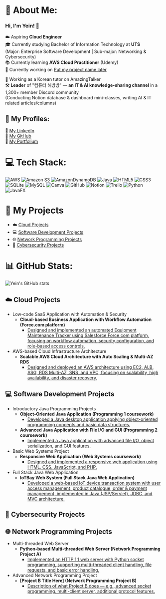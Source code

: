 # 💫 About Me:
### Hi, I'm Yein! 👋

☁️ Aspiring **Cloud Engineer** <br/> 
🎓 Currently studying Bachelor of Information Technology at **UTS**  <br/>
(Major: Enterprise Software Development | Sub-major: Networking & Cybersecurity)  <br/>
📚 Currently learning **AWS Cloud Practitioner** (Udemy) <br/>
📂 Currently working on [Put my project name later]() <br/>

📝 Working as a Korean tutor on AmazingTalker  <br/>
🛠️ **Leader** of "컴퓨터 해방방" — **an IT & AI knowledge-sharing channel** in a 1,300+ member Discord community  <br/>
(Conducting Notion database & dashboard mini-classes, writing AI & IT related articles/columns) <br/>


##  🔗 My Profiles:
🔗 [My LinkedIn](https://www.linkedin.com/in/yein-jeong-953b60303/)  <br/>
🔗 [My GitHub](https://github.com/YeinJeong131)  <br/>
🔗 [My Portfolium](https://portfolium.com.au/YeinJeong/portfolio)<br/>



# 💻 Tech Stack:
![AWS](https://img.shields.io/badge/AWS-%23FF9900.svg?style=for-the-badge&logo=amazon-aws&logoColor=white) ![Amazon S3](https://img.shields.io/badge/Amazon%20S3-FF9900?style=for-the-badge&logo=amazons3&logoColor=white)  ![AmazonDynamoDB](https://img.shields.io/badge/Amazon%20DynamoDB-4053D6?style=for-the-badge&logo=Amazon%20DynamoDB&logoColor=white) ![Java](https://img.shields.io/badge/java-%23ED8B00.svg?style=for-the-badge&logo=openjdk&logoColor=white) ![HTML5](https://img.shields.io/badge/html5-%23E34F26.svg?style=for-the-badge&logo=html5&logoColor=white) ![CSS3](https://img.shields.io/badge/css3-%231572B6.svg?style=for-the-badge&logo=css3&logoColor=white)  ![SQLite](https://img.shields.io/badge/sqlite-%2307405e.svg?style=for-the-badge&logo=sqlite&logoColor=white) ![MySQL](https://img.shields.io/badge/mysql-4479A1.svg?style=for-the-badge&logo=mysql&logoColor=white) ![Canva](https://img.shields.io/badge/Canva-%2300C4CC.svg?style=for-the-badge&logo=Canva&logoColor=white) ![GitHub](https://img.shields.io/badge/github-%23121011.svg?style=for-the-badge&logo=github&logoColor=white) ![Notion](https://img.shields.io/badge/Notion-%23000000.svg?style=for-the-badge&logo=notion&logoColor=white) ![Trello](https://img.shields.io/badge/Trello-%23026AA7.svg?style=for-the-badge&logo=Trello&logoColor=white) ![Python](https://img.shields.io/badge/python-3670A0?style=for-the-badge&logo=python&logoColor=ffdd54)   ![JavaFX](https://img.shields.io/badge/javafx-%23FF0000.svg?style=for-the-badge&logo=javafx&logoColor=white) 

# 📂 My Projects
- ☁️ [Cloud Projects](#cloud-projects)
- 💻 [Software Development Projects](#software-development-projects)
- 🌐 [Network Programming Projects](#network-programming-projects)
- 🔐 [Cybersecurity Projects](#cybersecurity-projects)



# 📊 GitHub Stats:
![Yein's GitHub stats](https://github-readme-stats.vercel.app/api?username=YeinJeong131&show_icons=true&theme=radical)

## ☁️ Cloud Projects
- Low-code SaaS Application with Automation & Security  
  - <b>Cloud-based Business Application with Workflow Automation (Force.com platform)</b>  
    - [Designed and implemented an automated Equipment Maintenance Tracker using Salesforce Force.com platform, focusing on workflow automation, security configuration, and role-based access controls.](https://github.com/your-repo-link)
- AWS-based Cloud Infrastructure Architecture  
  - <b>Scalable AWS Cloud Architecture with Auto Scaling & Multi-AZ RDS</b>  
    - [Designed and deployed an AWS architecture using EC2, ALB, ASG, RDS Multi-AZ, SNS, and VPC, focusing on scalability, high availability, and disaster recovery.](https://github.com/your-repo-link)

## 💻 Software Development Projects
- Introductory Java Programming Projects  
  - <b>Object-Oriented Java Application (Programming 1 coursework)</b>  
    - [Developed a Java desktop application applying object-oriented programming concepts and basic data structures.](https://github.com/your-repo-link)
  - <b>Advanced Java Application with File I/O and GUI (Programming 2 coursework)</b>  
    - [Implemented a Java application with advanced file I/O, object serialization, and GUI features.](https://github.com/your-repo-link)
- Basic Web Systems Project  
  - <b>Responsive Web Application (Web Systems coursework)</b>  
    - [Designed and implemented a responsive web application using HTML, CSS, JavaScript, and PHP.](https://github.com/your-repo-link)
- Full Stack Java Web Application  
  - <b>IoTBay Web System (Full Stack Java Web Application)</b>  
    - [Developed a web-based IoT device transaction system with user access management, product catalogue, order & payment management, implemented in Java (JSP/Servlet), JDBC, and MVC architecture.](https://github.com/your-repo-link)

## 🔐 Cybersecurity Projects
## 🌐 Network Programming Projects
- Multi-threaded Web Server  
  - <b>Python-based Multi-threaded Web Server (Network Programming Project A)</b>  
    - [Implemented an HTTP 1.1 web server with Python socket programming, supporting multi-threaded client handling, file requests, and basic error handling.](https://github.com/your-repo-link)
- Advanced Network Programming Project  
  - <b>[Project B Title Here] (Network Programming Project B)</b>  
    - [Description of what Project B does — e.g., advanced socket programming, multi-client server, additional protocol features.](https://github.com/your-repo-link)



